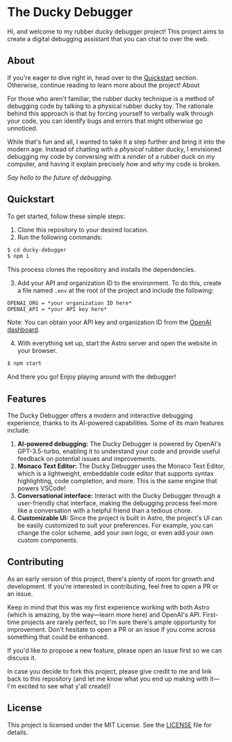 # The Ducky Debugger

Hi, and welcome to my rubber ducky debugger project! This project aims to create a digital debugging assistant that you can chat to over the web.

## About

If you're eager to dive right in, head over to the [Quickstart](#quickstart) section. Otherwise, continue reading to learn more about the project!
About

For those who aren't familiar, the rubber ducky technique is a method of debugging code by talking to a physical rubber ducky toy.
The rationale behind this approach is that by forcing yourself to verbally walk through your code, you can identify bugs and errors that might otherwise go unnoticed.

While that's fun and all, I wanted to take it a step further and bring it into the modern age. Instead of chatting with a _physical_ rubber ducky, I envisioned debugging my code by conversing with a _render_ of a rubber duck on my computer, and having it explain precisely _how_ and _why_ my code is broken.

_Say hello to the future of debugging._

## Quickstart

To get started, follow these simple steps:

1. Clone this repository to your desired location.
2. Run the following commands:

```bash
$ cd ducky-debugger
$ npm i
```

This process clones the repository and installs the dependencies.

3. Add your API and organization ID to the environment. To do this, create a file named `.env` at the root of the project and include the following:

```
OPENAI_ORG = *your organization ID here*
OPENAI_API = *your API key here*
```

Note: You can obtain your API key and organization ID from the [OpenAI dashboard](https://platform.openai.com/account/api-keys).

4. With everything set up, start the Astro server and open the website in your browser.

```bash
$ npm start
```

And there you go! Enjoy playing around with the debugger!

## Features

The Ducky Debugger offers a modern and interactive debugging experience, thanks to its AI-powered capabilities. Some of its main features include:

1. **AI-powered debugging:** The Ducky Debugger is powered by OpenAI's GPT-3.5-turbo, enabling it to understand your code and provide useful feedback on potential issues and improvements.
2. **Monaco Text Editor:** The Ducky Debugger uses the Monaco Text Editor, which is a lightweight, embeddable code editor that supports syntax highlighting, code completion, and more. This is the same engine that powers VSCode!
3. **Conversational interface:** Interact with the Ducky Debugger through a user-friendly chat interface, making the debugging process feel more like a conversation with a helpful friend than a tedious chore.
4. **Customizable UI:** Since the project is built in Astro, the project's UI can be easily customized to suit your preferences. For example, you can change the color scheme, add your own logo, or even add your own custom components.

## Contributing

As an early version of this project, there's plenty of room for growth and development. If you're interested in contributing, feel free to open a PR or an issue.

Keep in mind that this was my first experience working with both Astro (which is amazing, by the way—learn more here) and OpenAI's API. First-time projects are rarely perfect, so I'm sure there's ample opportunity for improvement. Don't hesitate to open a PR or an issue if you come across something that could be enhanced.

If you'd like to propose a new feature, please open an issue first so we can discuss it.

In case you decide to fork this project, please give credit to me and link back to this repository (and let me know what you end up making with it— I'm excited to see what y'all create)!

## License

This project is licensed under the MIT License. See the [LICENSE](LICENSE) file for details.
